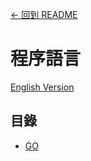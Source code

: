 [<- 回到 README](https://github.com/tcernestw/blog/blob/master/README.md)

# 程序語言
[English Version](https://github.com/tcernestw/blog/blob/master/article/lang/lang_index_en.md)

## 目錄
* [GO](https://github.com/tcernestw/blog/blob/master/article/lang/go/lang_go_index_ch.md)